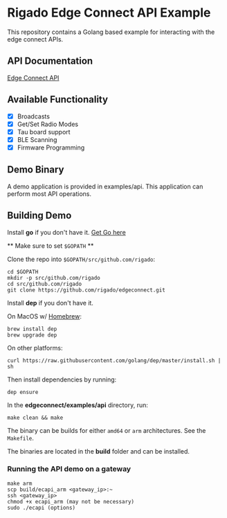 # Rigado Edge Connect API Example

This repository contains a Golang based example for interacting with the edge connect APIs.

## API Documentation

[Edge Connect API](https://docs.rigado.com/projects/edge-connect-api/en/latest/)

## Available Functionality

- [X] Broadcasts 
- [X] Get/Set Radio Modes
- [X] Tau board support
- [X] BLE Scanning
- [X] Firmware Programming

## Demo Binary

A demo application is provided in examples/api. This application can perform most API operations.

## Building Demo

Install **go** if you don't have it. [Get Go here](https://golang.org/dl/)

** Make sure to set `$GOPATH` **

Clone the repo into `$GOPATH/src/github.com/rigado`:

```
cd $GOPATH
mkdir -p src/github.com/rigado
cd src/github.com/rigado
git clone https://github.com/rigado/edgeconnect.git
```

Install **dep** if you don't have it. 

On MacOS w/ [Homebrew](https://brew.sh/):
```
brew install dep
brew upgrade dep
```

On other platforms:
```
curl https://raw.githubusercontent.com/golang/dep/master/install.sh | sh
```

Then install dependencies by running:

`dep ensure`

In the **edgeconnect/examples/api** directory, run:

`make clean && make`

The binary can be builds for either `amd64` or `arm` architectures. See the `Makefile`.

The binaries are located in the **build** folder and can be installed.

### Running the API demo on a gateway

```
make arm
scp build/ecapi_arm <gateway_ip>:~
ssh <gateway_ip>
chmod +x ecapi_arm (may not be necessary)
sudo ./ecapi (options)
```